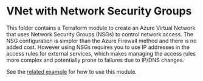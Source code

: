 # VNet with Network Security Groups

This folder contains a Terraform module to create an Azure Virtual Network that uses Network Security Groups (NSGs) to control network access. The NSG configuration is simpler than the Azure Firewall method and there is no added cost. However using NSGs requires you to use IP addresses in the access rules for external services, which makes managing the access rules more complex and potentially prone to failures due to IP/DNS changes.

See the [related example](../../examples/example-nsg/) for how to use this module.

